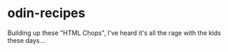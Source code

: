 # odin-recipes
Building up these "HTML Chops", I've heard it's all the rage with the kids these days...
